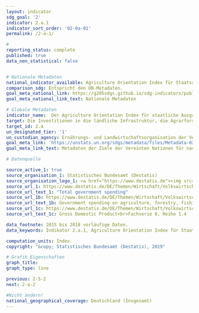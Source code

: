 ```yaml
---
layout: indicator
sdg_goal: '2'
indicator: 2.a.1
indicator_sort_order: '02-0a-01'
permalink: /2-a-1/

#
reporting_status: complete
published: true
data_non_statistical: false


# Nationale Metadaten
national_indicator_available: Agriculture Orientation Index für Staatsausgaben
comparison_sdg: Entspricht den UN-Metadaten.
goal_meta_national_link: https://g205sdgs.github.io/sdg-indicators/public/MetaDe/2.a.1.pdf
goal_meta_national_link_text: Nationale Metadaten

# Globale Metadaten
indicator_name:  Der Agriculture Orientation Index für staatliche Ausgaben
target: Die Investitionen in die ländliche Infrastruktur, die Agrarforschung und landwirtschaftliche Beratungsdienste, die Technologieentwicklung sowie Genbanken für Pflanzen und Nutztiere erhöhen, unter anderem durch verstärkte internationale Zusammenarbeit, um die landwirtschaftliche Produktionskapazität in den Entwicklungsländern und insbesondere den am wenigsten entwickelten Ländern zu verbessern
target_id: 2.a
un_designated_tier: '1'
un_custodian_agency: Ernährungs- und Landwirtschaftsorganisation der Vereinten Nationen (FAO)
goal_meta_link: 'https://unstats.un.org/sdgs/metadata/files/Metadata-02-0A-01.pdf'
goal_meta_link_text: Metadaten der Ziele der Vereinten Nationen für nachhaltige Entwicklung

# Datenquelle

source_active_1: true
source_organisation_1: Statistisches Bundesamt (Destatis)
source_organisation_logo_1: <a href="https://www.destatis.de"><img src="https://g205sdgs.github.io/sdg-indicators/public/logos/destatis.png" alt="Logo Destatis" /></a>
source_url_1: https://www.destatis.de/DE/Themen/Wirtschaft/Volkswirtschaftliche-Gesamtrechnungen-Inlandsprodukt/_inhalt.html
source_url_text_1: "Total government spending"
source_url_1b: https://www.destatis.de/DE/Themen/Wirtschaft/Volkswirtschaftliche-Gesamtrechnungen-Inlandsprodukt/_inhalt.html
source_url_text_1b: Government spending on agriculture, forestry, fishing and hunting
source_url_1c: https://www.destatis.de/DE/Themen/Wirtschaft/Volkswirtschaftliche-Gesamtrechnungen-Inlandsprodukt/_inhalt.html
source_url_text_1c: Gross Domestic Product<br>Fachserie 8, Reihe 1.4

data_footnote: 2015 bis 2018 vorläufige Daten.
data_keywords: Indikator 2.a.1, Agriculture Orientation Index für Staatsausgaben

computation_units: Index
copyright: "&copy; Statistisches Bundesamt (Destatis), 2019"

# Grafik Eigenschaften
graph_title:
graph_type: line

previous: 2-5-2
next: 2-a-2

#Nicht ändern!
national_geographical_coverage: Deutschland (Insgesamt)
---
```

